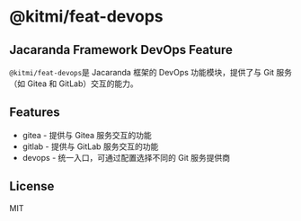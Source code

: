 # @kitmi/feat-devops

## Jacaranda Framework DevOps Feature

`@kitmi/feat-devops`是 Jacaranda 框架的 DevOps 功能模块，提供了与 Git 服务（如 Gitea 和 GitLab）交互的能力。

## Features

- gitea - 提供与 Gitea 服务交互的功能
- gitlab - 提供与 GitLab 服务交互的功能
- devops - 统一入口，可通过配置选择不同的 Git 服务提供商

## License

MIT
